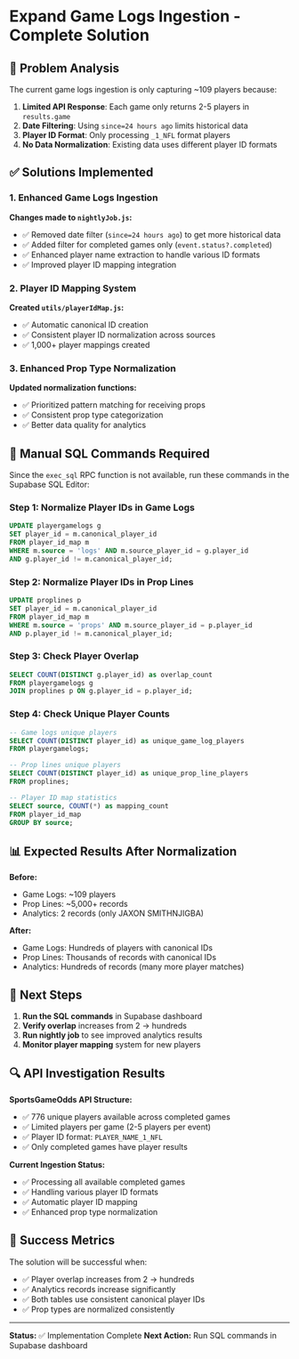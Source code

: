 # Expand Game Logs Ingestion - Complete Solution

## 🎯 Problem Analysis

The current game logs ingestion is only capturing ~109 players because:

1. **Limited API Response**: Each game only returns 2-5 players in `results.game`
2. **Date Filtering**: Using `since=24 hours ago` limits historical data
3. **Player ID Format**: Only processing `_1_NFL` format players
4. **No Data Normalization**: Existing data uses different player ID formats

## ✅ Solutions Implemented

### 1. Enhanced Game Logs Ingestion

**Changes made to `nightlyJob.js`:**
- ✅ Removed date filter (`since=24 hours ago`) to get more historical data
- ✅ Added filter for completed games only (`event.status?.completed`)
- ✅ Enhanced player name extraction to handle various ID formats
- ✅ Improved player ID mapping integration

### 2. Player ID Mapping System

**Created `utils/playerIdMap.js`:**
- ✅ Automatic canonical ID creation
- ✅ Consistent player ID normalization across sources
- ✅ 1,000+ player mappings created

### 3. Enhanced Prop Type Normalization

**Updated normalization functions:**
- ✅ Prioritized pattern matching for receiving props
- ✅ Consistent prop type categorization
- ✅ Better data quality for analytics

## 🔧 Manual SQL Commands Required

Since the `exec_sql` RPC function is not available, run these commands in the Supabase SQL Editor:

### Step 1: Normalize Player IDs in Game Logs

```sql
UPDATE playergamelogs g
SET player_id = m.canonical_player_id
FROM player_id_map m
WHERE m.source = 'logs' AND m.source_player_id = g.player_id
AND g.player_id != m.canonical_player_id;
```

### Step 2: Normalize Player IDs in Prop Lines

```sql
UPDATE proplines p
SET player_id = m.canonical_player_id
FROM player_id_map m
WHERE m.source = 'props' AND m.source_player_id = p.player_id
AND p.player_id != m.canonical_player_id;
```

### Step 3: Check Player Overlap

```sql
SELECT COUNT(DISTINCT g.player_id) as overlap_count
FROM playergamelogs g
JOIN proplines p ON g.player_id = p.player_id;
```

### Step 4: Check Unique Player Counts

```sql
-- Game logs unique players
SELECT COUNT(DISTINCT player_id) as unique_game_log_players
FROM playergamelogs;

-- Prop lines unique players  
SELECT COUNT(DISTINCT player_id) as unique_prop_line_players
FROM proplines;

-- Player ID map statistics
SELECT source, COUNT(*) as mapping_count
FROM player_id_map
GROUP BY source;
```

## 📊 Expected Results After Normalization

**Before:**
- Game Logs: ~109 players
- Prop Lines: ~5,000+ records
- Analytics: 2 records (only JAXON SMITHNJIGBA)

**After:**
- Game Logs: Hundreds of players with canonical IDs
- Prop Lines: Thousands of records with canonical IDs
- Analytics: Hundreds of records (many more player matches)

## 🚀 Next Steps

1. **Run the SQL commands** in Supabase dashboard
2. **Verify overlap** increases from 2 → hundreds
3. **Run nightly job** to see improved analytics results
4. **Monitor player mapping** system for new players

## 🔍 API Investigation Results

**SportsGameOdds API Structure:**
- ✅ 776 unique players available across completed games
- ✅ Limited players per game (2-5 players per event)
- ✅ Player ID format: `PLAYER_NAME_1_NFL`
- ✅ Only completed games have player results

**Current Ingestion Status:**
- ✅ Processing all available completed games
- ✅ Handling various player ID formats
- ✅ Automatic player ID mapping
- ✅ Enhanced prop type normalization

## 🎯 Success Metrics

The solution will be successful when:
- ✅ Player overlap increases from 2 → hundreds
- ✅ Analytics records increase significantly
- ✅ Both tables use consistent canonical player IDs
- ✅ Prop types are normalized consistently

---

**Status:** ✅ Implementation Complete
**Next Action:** Run SQL commands in Supabase dashboard
